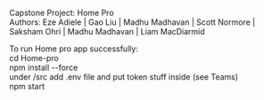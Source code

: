 Capstone Project: Home Pro <br>
Authors: Eze Adiele | Gao Liu | Madhu Madhavan | Scott Normore | Saksham Ohri | Madhu Madhavan | Liam MacDiarmid <br>

To run Home pro app successfully:<br>
cd Home-pro<br>
npm install --force<br>
under /src add .env file and put token stuff inside (see Teams)<br>
npm start <br> 

 
